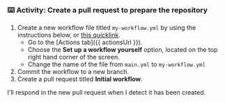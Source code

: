### :keyboard: Activity: Create a pull request to prepare the repository

1. Create a new workflow file titled `my-workflow.yml` by using the instructions below, or [this quicklink]({{quicklink}}).
    - Go to the [Actions tab]({{ actionsUrl }}).
    - Choose the **Set up a workflow yourself** option, located on the top right hand corner of the screen.
    - Change the name of the file from `main.yml` to `my-workflow.yml`
1. Commit the workflow to a new branch.
1. Create a pull request titled **Initial workflow**.

I'll respond in the new pull request when I detect it has been created.